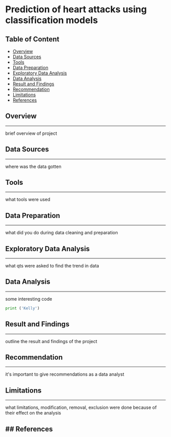 # Prediction of heart attacks using classification models

## Table of Content
- [Overview](#overview)
- [Data Sources](#data-sources)
- [Tools](#tools)
- [Data Preparation](#data-preparation)
- [Exploratory Data Analysis](#exploratory-data-analysis)
- [Data Analysis](#data-analysis)
- [Result and Findings](#result-and-findings)
- [Recommendation](#recommendation)
- [Limitations](#limitations)
- [References](#references)

## Overview
---
brief overview of project


## Data Sources
---
where was the data gotten


## Tools
---
what tools were used


## Data Preparation
---
what did you do during data cleaning and preparation


## Exploratory Data Analysis
---
what qts were asked to find the trend in data


## Data Analysis 
---
some interesting code
``` py
print ('Kelly')
```


## Result and Findings
---
outline the result and findings of the project


## Recommendation
---
it's important to give recommendations as a data analyst


## Limitations 
---
what limitations, modification, removal, exclusion were done because of their effect on the analysis 


## References
---
